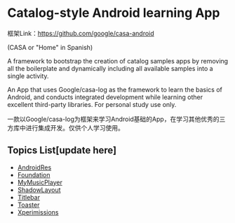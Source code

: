 # Catalog-style Android learning App

框架Link：https://github.com/google/casa-android

(CASA or "Home" in Spanish)

A framework to bootstrap the creation of catalog samples apps by removing all the boilerplate
and dynamically including all available samples into a single activity.

An App that uses Google/casa-log as the framework to learn the basics of Android, 
and conducts integrated development while learning other excellent third-party libraries.
For personal study use only.

一款以Google/casa-log为框架来学习Android基础的App，在学习其他优秀的三方库中进行集成开发。仅供个人学习使用。

## Topics List[update here]

* [AndroidRes](app-catalog/samples/androidres)
* [Foundation](app-catalog/samples/foundation)
* [MyMusicPlayer](app-catalog/samples/mymusicplayer)
* [ShadowLayout](app-catalog/samples/shadowlayout)
* [Titlebar](app-catalog/samples/titlebar)
* [Toaster](app-catalog/samples/toaster)
* [Xperimissions](app-catalog/samples/xpermissions)
